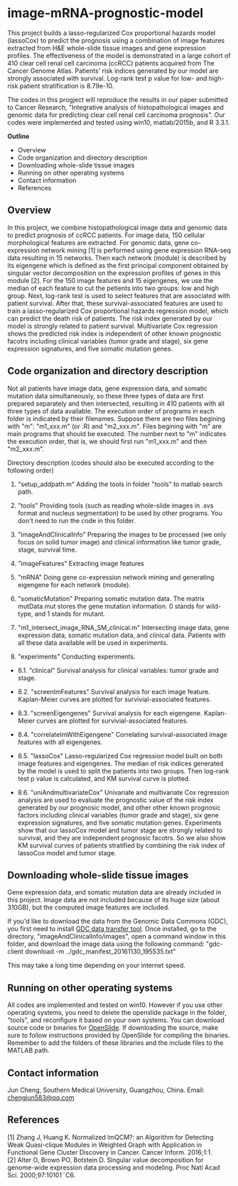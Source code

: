# image-mRNA-prognostic-model
This project builds a lasso-regularized Cox proportional hazards model (lassoCox) to predict the prognosis using a combination of image features extracted from H&E whole-slide tissue images and gene expression profiles. The effectiveness of the model is demonstrated in a large cohort of 410 clear cell renal cell carcinoma (ccRCC) patients acquired from The Cancer Genome Atlas. Patients' risk indices generated by our model are strongly associated with survival. Log-rank test p value for low- and high-risk patient stratification is 8.79e-10.

The codes in this progject will reproduce the results in our paper submitted to Cancer Research, "Integrative analysis of histopathological images and genomic data for predicting clear cell renal cell carcinoma prognosis". Our codes were implemented and tested using win10, matlab/2015b, and R 3.3.1.

**Outline**
* Overview
* Code organization and directory description
* Downloading whole-slide tissue images
* Running on other operating systems
* Contact information
* References

Overview
-----
In this project, we combine histopathological image data and genomic data to predict prognosis of ccRCC patients. For image data, 150 cellular morphological features are extracted. For genomic data, gene co-expression network mining [1] is performed using gene expression RNA-seq data resulting in 15 networks. Then each network (module) is described by its eigengene which is defined as the first principal component obtained by singular vector decomposition on the expression profiles of genes in this module [2]. For the 150 image features and 15 eigengenes, we use the median of each feature to cut the petients into two groups: low and high group. Next, log-rank test is used to select features that are associated with patient survival. After that, these survival-associated features are used to train a lasso-regularized Cox proportional hazards regression model, which can predict the death risk of patients. The risk index generated by our model is strongly related to patient survival. Multivariate Cox regression shows the predicted risk index is independent of other known prognostic facotrs including clinical variables (tumor grade and stage), six gene expression signatures, and five somatic mutation genes.

Code organization and directory description
-----
Not all patients have image data, gene expression data, and somatic mutation data simultaneously, so these three types of data are first prepared separately and then intersected, resulting in 410 patients with all three types of data available. The execution order of programs in each folder is indicated by their filenames. Suppose there are two files begining with "m": "m1_xxx.m" (or .R) and "m2_xxx.m". Files begining with "m" are main programs that should be executed. The number next to "m" indicates the execution order, that is, we should first run "m1_xxx.m" and then "m2_xxx.m". 

Directory description (codes should also be executed according to the following order)

1. "setup_addpath.m"
Adding the tools in folder "tools" to matlab search path.

2. "tools"
Providing tools (such as reading whole-slide images in .svs format and nucleus segmentation) to be used by other programs. You don't need to run the code in this folder.

3. "imageAndClinicalInfo"
Preparing the images to be processed (we only focus on solid tumor image) and clinical information like tumor grade, stage, survival time.

4. "imageFeatures"
Extracting image features

5. "mRNA"
Doing gene co-expression network mining and generating eigengene for each network (module).

6. "somaticMutation"
Preparing somatic mutation data. The matrix mutData.mut stores the gene mutation information. 0 stands for wild-type, and 1 stands for mutant.

7. "m1_intersect_image_RNA_SM_clinical.m"
Intersecting image data, gene expression data, somatic mutation data, and clinical data. Patients with all these data available will be used in experiments.
 
8. "experiments"
Conducting experiments.

- 8.1. "clinical"
Survival analysis for clinical variables: tumor grade and stage.

- 8.2. "screenImFeatures"
Survival analysis for each image feature. Kaplan-Meier curves are plotted for survivial-associated features.

- 8.3. "screenEigengenes"
Survival analysis for each eigengene. Kaplan-Meier curves are plotted for survivial-associated features.

- 8.4. "correlateImWithEigengene"
Correlating survival-associated image features with all eigengenes.

- 8.5. "lassoCox"
Lasso-regularized Cox regression model built on both image features and eigengenes. The median of risk indices generated by the model is used to split the patients into two groups. Then log-rank test p value is calculated, and KM survival curve is plotted.

- 8.6. "uniAndmultivariateCox"
Univariate and multivariate Cox regression analysis are used to evaluate the prognostic value of the risk index generated by our prognosic model, and other other known prognosic factors including clinical variables (tumor grade and stage), six gene expression signatures, and five somatic mutation genes. Experiments show that our lassoCox model and tumor stage are strongly related to survival, and they are independent prognosic facotrs. So we also show KM survival curves of patients stratified by combining the risk index of lassoCox model and tumor stage.


Downloading whole-slide tissue images
-----
Gene expression data, and somatic mutation data are already included in this project. Image data are not included because of its huge size (about 310GB), but the computed image features are included.

If you'd like to download the data from the Genomic Data Commons (GDC), you first need to install [GDC data transfer tool](https://gdc.cancer.gov/access-data/gdc-data-transfer-tool). Once installed, go to the directory, "imageAndClinicalInfo/images", open a command window in this folder, and download the image data using the following command: 
"gdc-client download -m ../gdc_manifest_20161130_195535.txt"

This may take a long time depending on your internet speed.

Running on other operating systems
-----
All codes are implemented and tested on win10. However if you use other operating systems, you need to delete the openslide package in the folder, "tools", and reconfigure it based on your own systems. You can download source code or binaries for [OpenSlide](http://openslide.org/download/). If downloading the source, make sure to follow instructions provided by OpenSlide for compiling the binaries. Remember to add the folders of these libraries and the include files to the MATLAB path.

Contact information
-----
Jun Cheng, Southern Medical University, Guangzhou, China. Email: chengjun583@qq.com

References
---
[1] Zhang J, Huang K. Normalized lmQCM?: an Algorithm for Detecting Weak Quasi-clique Modules in Weighted Graph with Application in Functional Gene Cluster Discovery in Cancer. Cancer Inform. 2016;1:1.  
[2] Alter O, Brown PO, Botstein D. Singular value decomposition for genome-wide expression data processing and modeling. Proc Natl Acad Sci. 2000;97:10101¨C6.
